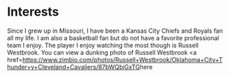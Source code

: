# Interests
Since I grew up in Missouri, I have been a Kansas City Chiefs and Royals fan all my life. I am also a basketball fan but do not have a favorite professional team I enjoy. The player I enjoy watching the most though is Russell Westbrook.
You can view a dunking photo of Russell Westbrook <a href=<https://www.zimbio.com/photos/Russell+Westbrook/Oklahoma+City+Thunder+v+Cleveland+Cavaliers/87bWQbiGxTG>here</a>
